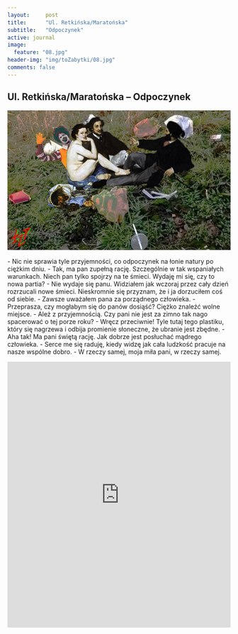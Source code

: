 ```yaml
---
layout:     post
title:      "Ul. Retkińska/Maratońska"
subtitle:   "Odpoczynek"
active: journal
image:
  feature: "08.jpg"
header-img: "img/toZabytki/08.jpg"
comments: false
---
```


## Ul. Retkińska/Maratońska – Odpoczynek

![03](img/toZabytki/08.jpg)

<p>
- Nic nie sprawia tyle przyjemności, co odpoczynek na łonie natury po ciężkim dniu.
- Tak, ma pan zupełną rację. Szczególnie w tak wspaniałych warunkach. Niech pan tylko spojrzy na te śmieci. Wydaję mi się, czy to nowa partia?
- Nie wydaje się panu. Widziałem jak wczoraj przez cały dzień rozrzucali nowe śmieci. Nieskromnie się przyznam, że i ja dorzuciłem coś od siebie.
- Zawsze uważałem pana za porządnego człowieka.
- Przeprasza, czy mogłabym się do panów dosiąść? Ciężko znaleźć wolne miejsce.
- Ależ z przyjemnością. Czy pani nie jest za zimno tak nago spacerować o tej porze roku?
- Wręcz przeciwnie! Tyle tutaj tego plastiku, który się nagrzewa i odbija promienie słoneczne, że ubranie jest zbędne.
- Aha tak! Ma pani świętą rację. Jak dobrze jest posłuchać mądrego człowieka.
- Serce me się raduję, kiedy widzę jak cała ludzkość pracuje na nasze wspólne dobro.
- W rzeczy samej, moja miła pani, w rzeczy samej.
</p>

<iframe src="https://www.google.com/maps/embed?pb=!1m18!1m12!1m3!1d2470.5539706026734!2d19.405354099999997!3d51.74119299999999!2m3!1f0!2f0!3f0!3m2!1i1024!2i768!4f13.1!3m3!1m2!1s0x471a356d5394e43f%3A0x7917a68d006c803!2zTWFyYXRvxYRza2EgJiBSZXRracWEc2thLCA5MC0wMDEgxYHDs2TFug!5e0!3m2!1sen!2spl!4v1653513451634!5m2!1sen!2spl" width="100%" height="600" style="border:0;" allowfullscreen="" loading="lazy" referrerpolicy="no-referrer-when-downgrade"></iframe>